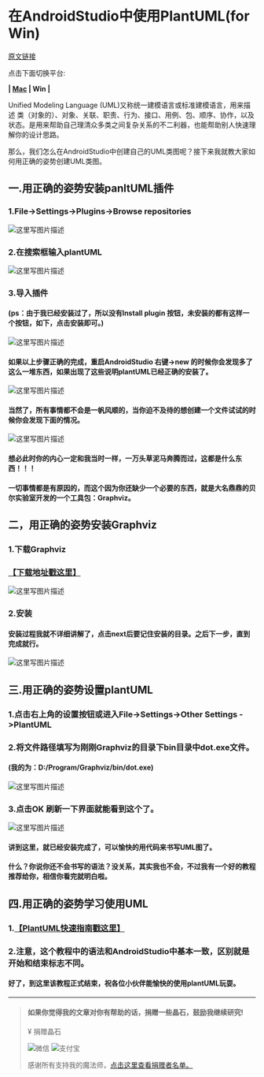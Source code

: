 

# 在AndroidStudio中使用PlantUML(for Win)

[原文链接](http://www.gcssloop.com/course/UsePlantUMLInAS(Win))

点击下面切换平台:

**| [Mac](http://www.gcssloop.com/course/UsePlantUMLInAS(Mac)/) | Win |**

Unified Modeling Language (UML)又称统一建模语言或标准建模语言，用来描述 类（对象的）、对象、关联、职责、行为、接口、用例、包、顺序、协作，以及状态。是用来帮助自己理清众多类之间复杂关系的不二利器，也能帮助别人快速理解你的设计思路。

那么，我们怎么在AndroidStudio中创建自己的UML类图呢？接下来我就教大家如何用正确的姿势创建UML类图。

## 一.用正确的姿势安装panltUML插件

### 1.File->Settings->Plugins->Browse repositories

![这里写图片描述](http://img.blog.csdn.net/20151130192101011)

### 2.在搜索框输入plantUML

![这里写图片描述](http://img.blog.csdn.net/20151130192547549)

### 3.导入插件

#### (ps：由于我已经安装过了，所以没有Install plugin 按钮，未安装的都有这样一个按钮，如下，点击安装即可。)

![这里写图片描述](http://img.blog.csdn.net/20151130192907006)

#### 如果以上步骤正确的完成，重启AndroidStudio 右键->new 的时候你会发现多了这么一堆东西，如果出现了这些说明plantUML已经正确的安装了。

![这里写图片描述](http://img.blog.csdn.net/20151130193249965)

#### 当然了，所有事情都不会是一帆风顺的，当你迫不及待的想创建一个文件试试的时候你会发现下面的情况。

![这里写图片描述](http://img.blog.csdn.net/20151130193752721)

#### 想必此时你的内心一定和我当时一样，一万头草泥马奔腾而过，这都是什么东西！！！

#### 一切事情都是有原因的，而这个因为你还缺少一个必要的东西，就是大名鼎鼎的贝尔实验室开发的一个工具包：Graphviz。

## 二，用正确的姿势安装Graphviz

### 1.下载Graphviz

### [【下载地址戳这里】](http://www.graphviz.org/Download_windows.php)

![这里写图片描述](http://img.blog.csdn.net/20151130194703804)

### 2.安装

#### 安装过程我就不详细讲解了，点击next后要记住安装的目录。之后下一步，直到完成就行。

![这里写图片描述](http://img.blog.csdn.net/20151130195454083)

## 三.用正确的姿势设置plantUML

### 1.点击右上角的设置按钮或进入File->Settings->Other Settings ->PlantUML

### 2.将文件路径填写为刚刚Graphviz的目录下bin目录中dot.exe文件。

#### (我的为：D:/Program/Graphviz/bin/dot.exe)

![这里写图片描述](http://img.blog.csdn.net/20151130200308586)

### 3.点击OK 刷新一下界面就能看到这个了。

![这里写图片描述](http://img.blog.csdn.net/20151130200452927)

#### 讲到这里，就已经安装完成了，可以愉快的用代码来书写UML图了。

#### 什么？你说你还不会书写的语法？没关系，其实我也不会，不过我有一个好的教程推荐给你，相信你看完就明白啦。

## 四.用正确的姿势学习使用UML

### 1.[【PlantUML快速指南戳这里】](http://archive.3zso.com/archives/plantuml-quickstart.html)

### 2.注意，这个教程中的语法和AndroidStudio中基本一致，区别就是开始和结束标志不同。

#### 好了，到这里该教程正式结束，祝各位小伙伴能愉快的使用plantUML玩耍。

* * *

> #### 如果你觉得我的文章对你有帮助的话，捐赠一些晶石，鼓励我继续研究!
> 
> ¥ 捐赠晶石 
> 
> 
> 
> ![微信](http://www.gcssloop.com/assets/images/wechat.png) ![支付宝](http://www.gcssloop.com/assets/images/alipay.png)
> 
> 感谢所有支持我的魔法师，[点击这里查看捐赠者名单。](http://www.gcssloop.com/contribute)
> 
> 

